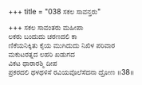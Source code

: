 +++
title = "038 ಸಕಲ ಸಾವನ್ತರು"

+++
ಸಕಲ ಸಾವಂತರು ಮಹೀಪಾ  
ಲಕರು ಬಂದುದು ಚರಣದಲಿ ಕಾ  
ಣಿಕೆಯನಿಕ್ಕಿತು ಕೈಯ ಮುಗಿದುದು ನಿಖಿಳ ಪರಿವಾರ  
ಮಕುಟರತ್ನದ ಲಹರಿ ಖಡುಗದ  
ವಿಕಟ ಧಾರಾರಶ್ಮಿ ದೀಪ  
ಪ್ರಕರದಲಿ ಥಳಥಳಿಸೆ ರವಿಯವೊಲೆಸೆದನಾ ದ್ರೋಣ    ॥38॥